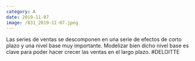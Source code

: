 ```yaml
--- 
category: A 
date: 2019-11-07 
image: /831_2019-11-07.jpeg 
--- 
```


Las series de ventas se descomponen en una serie de efectos de corto plazo y una nivel base muy importante. Modelizar bien dicho nivel base es clave para poder hacer crecer las ventas en el largo plazo. #DELOITTE